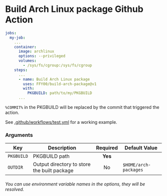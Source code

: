 # Build Arch Linux package Github Action  

```yaml
jobs:
  my-job:
    ...
    container:
      image: archlinux
      options: --privileged
      volumes:
        - /sys/fs/cgroup:/sys/fs/cgroup
    steps:
      ...
      - name: Build Arch Linux package
        uses: FFY00/build-arch-package@v1
        with:
          PKGBUILD: path/to/my/PKGBUILD
      ...
```

`%COMMIT%` in the PKGBUILD will be replaced by the commit that triggered the action.

See [.github/workflows/test.yml](.github/workflows/test.yml) for a working example.

### Arguments

Key        | Description                                 | Required | Default Value
---------- | ------------------------------------------- |:--------:| -------------
`PKGBUILD` | PKGBUILD path                               | **Yes**  |
`OUTDIR`   | Output directory to store the built package | No       | `$HOME/arch-packages`

###### You can use environment variable names in the options, they will be resolved.




